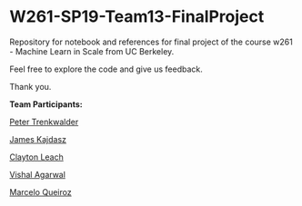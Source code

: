 # W261-SP19-Team13-FinalProject
Repository for notebook and references for final project of the course w261 - Machine Learn in Scale from UC Berkeley.

Feel free to explore the code and give us feedback.

Thank you.

__Team Participants:__

[Peter Trenkwalder](https://www.linkedin.com/in/peter-trenkwalder-b2959a9/)

[James Kajdasz](https://www.linkedin.com/in/james-kajdasz/)

[Clayton Leach](https://www.linkedin.com/in/clay-leach/)

[Vishal Agarwal](https://www.linkedin.com/in/agarwalvishal/)

[Marcelo Queiroz](https://www.linkedin.com/in/marcelo-scatolin-queiroz-387a7020/)
